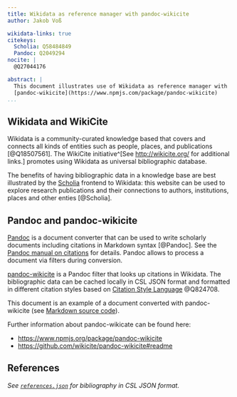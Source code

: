 ```yaml
---
title: Wikidata as reference manager with pandoc-wikicite
author: Jakob Voß

wikidata-links: true
citekeys:
  Scholia: Q58484849
  Pandoc: Q2049294 
nocite: | 
  @Q27044176

abstract: |
  This document illustrates use of Wikidata as reference manager with
  [pandoc-wikicite](https://www.npmjs.com/package/pandoc-wikicite)
...
```


## Wikidata and WikiCite

Wikidata is a community-curated knowledge based that covers and connects all
kinds of entities such as people, places, and publications [@Q18507561].  The
WikiCite initiative^[See <http://wikicite.org/> for additional links.]
promotes using Wikidata as universal bibliographic database.

The benefits of having bibliographic data in a knowledge base are best
illustrated by the [Scholia] frontend to Wikidata: this website can be used to
explore research publications and their connections to authors, institutions,
places and other enties [@Scholia].

## Pandoc and pandoc-wikicite

[Pandoc] is a document converter that can be used to write scholarly documents
including citations in Markdown syntax [@Pandoc]. See the [Pandoc manual on
citations](https://pandoc.org/MANUAL.html#citations) for details. Pandoc allows
to process a document via filters during conversion.

[pandoc-wikicite] is a Pandoc filter that looks up citations in Wikidata. The
bibliographic data can be cached locally in CSL JSON format and formatted in 
different citation styles based on [Citation Style Language] @Q824708.

This document is an example of a document converted with pandoc-wikicite
(see [Markdown source code](https://raw.githubusercontent.com/wikicite/pandoc-wikicite/master/home/index.md)).
 
Further information about pandoc-wikicate can be found here:

* <https://www.npmjs.org/package/pandoc-wikicite>
* <https://github.com/wikicite/pandoc-wikicite#readme>


[Citation Style Language]: https://citationstyles.org/
[Pandoc]: http://pandoc.org/
[pandoc-wikicite]: https://github.com/wikicite/pandoc-wikicite
[Scholia]: https://tools.wmflabs.org/scholia/

## References

*See [`references.json`](references.json) for bibliography in CSL JSON format.*

